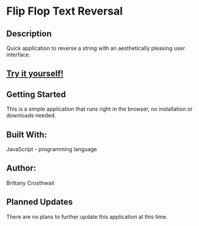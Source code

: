 # Flip Flop Text Reversal

## Description

Quick application to reverse a string with an aesthetically pleasing user interface.

## [Try it yourself!](https://bfeliz.github.io/flip-flop-string-reversal/)

## Getting Started

This is a simple application that runs right in the browser, no installation or downloads needed.

## Built With:

JavaScript - programming language <br>

## Author:

Brittany Crosthwait <br>

## Planned Updates

There are no plans to further update this application at this time.
